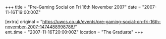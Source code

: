 +++
title = "Pre-Gaming Social on Fri 16th November 2007"
date = "2007-11-16T19:00:00Z"

[extra]
original = "https://uwcs.co.uk/events/pre-gaming-social-on-fri-16th-november-2007-1474488998788/"    
ent_time = "2007-11-16T20:00:00Z"
location = "The Graduate"
+++



